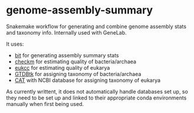 # genome-assembly-summary
Snakemake workflow for generating and combine genome assembly stats and taxonomy info. Internally used with GeneLab.

It uses:

  - [bit](https://github.com/AstrobioMike/bit#bioinformatics-tools-bit) for generating assembly summary stats
  - [checkm](https://github.com/Ecogenomics/CheckM#checkm) for estimating quality of bacteria/archaea
  - [eukcc](https://github.com/Finn-Lab/EukCC#eukcc) for estimating quality of eukarya
  - [GTDBtk](https://github.com/Ecogenomics/GTDBTk#gtdb-tk) for assigning taxonomy of bacteria/archaea
  - [CAT](https://github.com/dutilh/CAT#cat-and-bat) with NCBI database for assigning taxonomy of eukarya


As currently writtent, it does not automatically handle databases set up, so they need to be set up and linked to their appropriate conda environments manually when first being used.
